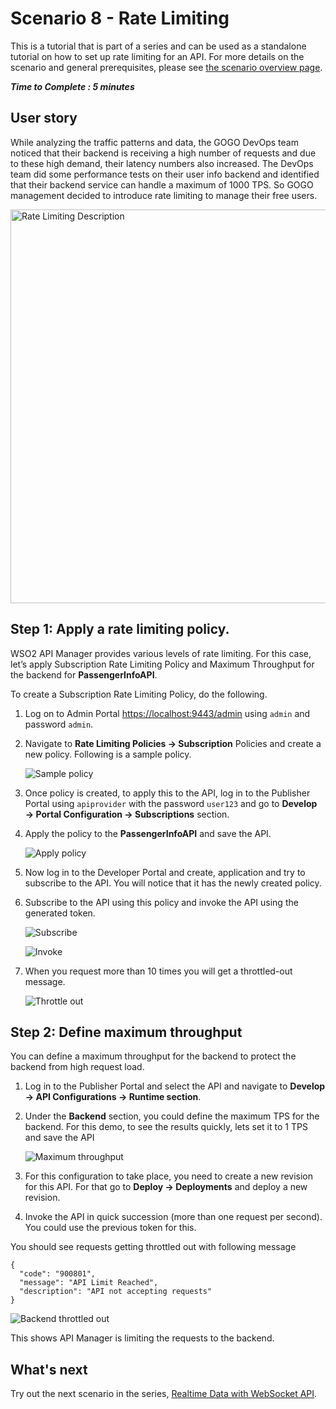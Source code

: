 # Scenario 8 - Rate Limiting

This is a tutorial that is part of a series and can be used as a standalone tutorial on how to set up rate limiting for an API. For more details on the scenario and general prerequisites, please see [the scenario overview page]({{base_path}}/tutorials/scenarios/scenario-overview).

**_Time to Complete : 5 minutes_**

## User story

While analyzing the traffic patterns and data, the GOGO DevOps team noticed that their backend is receiving a high number of requests and due to these high demand, their latency numbers also increased. The DevOps team did some performance tests on their user info backend and identified that their backend service can handle a maximum of 1000 TPS. So GOGO management decided to introduce rate limiting to manage their free users.

<img src="{{base_path}}/assets/img/tutorials/scenario-tutorials/scenario8.png" title="Rate Limiting Description" width="630"/>

## Step 1: Apply a rate limiting policy.

WSO2 API Manager provides various levels of rate limiting. For this case, let’s apply Subscription Rate Limiting Policy and Maximum Throughput for the backend for **PassengerInfoAPI**.

To create a Subscription Rate Limiting Policy, do the following.

1. Log on to Admin Portal [https://localhost:9443/admin](https://localhost:9443/admin) using `admin` and password `admin`.
2. Navigate to **Rate Limiting Policies → Subscription** Policies and create a new policy. Following is a sample policy.

    ![Sample policy]({{base_path}}/assets/img/tutorials/scenarios/sample-policy.png)

3. Once policy is created, to apply this to the API, log in to the Publisher Portal using `apiprovider` with the password `user123` and go to **Develop → Portal Configuration → Subscriptions** section.
4. Apply the policy to the **PassengerInfoAPI** and save the API.

    ![Apply policy]({{base_path}}/assets/img/tutorials/scenarios/apply-policy.png)

5. Now log in to the Developer Portal and create, application and try to subscribe to the API. You will notice that it has the newly created policy. 
6. Subscribe to the API using this policy and invoke the API using the generated token. 

    ![Subscribe]({{base_path}}/assets/img/tutorials/scenarios/subscribe-policy-api.png)

    ![Invoke]({{base_path}}/assets/img/tutorials/scenarios/invoke-policy-api.png)

7. When you request more than 10 times you will get a throttled-out message.

    ![Throttle out]({{base_path}}/assets/img/tutorials/scenarios/throttleout-api.png)

## Step 2: Define maximum throughput

You can define a maximum throughput for the backend to protect the backend from high request load.

1. Log in to the Publisher Portal and select the API and navigate to **Develop → API Configurations → Runtime section**.
2. Under the **Backend** section, you could define the maximum TPS for the backend. For this demo, to see the results quickly, lets set it to 1 TPS and save the API

    ![Maximum throughput]({{base_path}}/assets/img/tutorials/scenarios/max-throughput.png)

3. For this configuration to take place, you need to create a new revision for this API. For that go to **Deploy → Deployments** and deploy a new revision.
4. Invoke the API in quick succession (more than one request per second). You could use the previous token for this.
   
You should see requests getting throttled out with following message

```
{
  "code": "900801",
  "message": "API Limit Reached",
  "description": "API not accepting requests"
}
```

![Backend throttled out]({{base_path}}/assets/img/tutorials/scenarios/throttleout-backend.png)


This shows API Manager is limiting the requests to the backend.

## What's next

Try out the next scenario in the series, [Realtime Data with WebSocket API]({{base_path}}/tutorials/scenarios/scenario9-realtime-data).